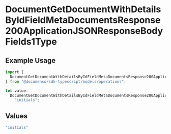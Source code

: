# DocumentGetDocumentWithDetailsByIdFieldMetaDocumentsResponse200ApplicationJSONResponseBodyFields1Type

## Example Usage

```typescript
import {
  DocumentGetDocumentWithDetailsByIdFieldMetaDocumentsResponse200ApplicationJSONResponseBodyFields1Type,
} from "@documenso/sdk-typescript/models/operations";

let value:
  DocumentGetDocumentWithDetailsByIdFieldMetaDocumentsResponse200ApplicationJSONResponseBodyFields1Type =
    "initials";
```

## Values

```typescript
"initials"
```